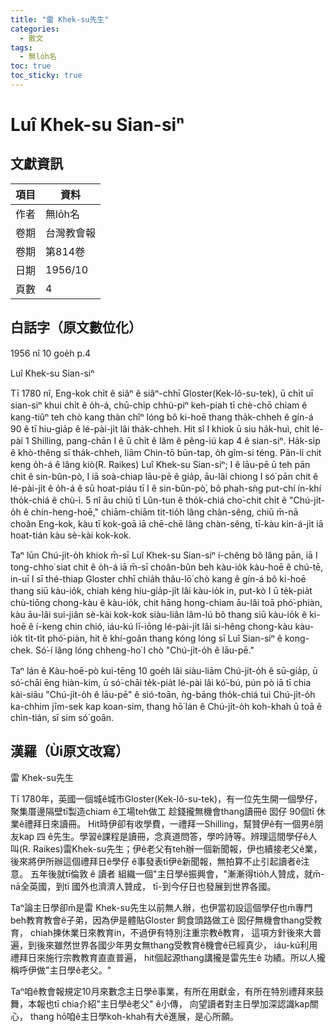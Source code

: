 ```yaml
---
title: "雷 Khek-su先生"
categories:
  - 散文
tags:
  - 無lo̍h名
toc: true
toc_sticky: true
---
```


# Luî Khek-su Sian-siⁿ

## 文獻資訊

| 項目 | 資料 |
|---|---|
| 作者 | 無lo̍h名 |
| 卷期 | 台灣教會報 |
| 卷期 | 第814卷 |
| 日期 | 1956/10 |
| 頁數 | 4 |

## 白話字（原文數位化）

1956 nî 10 goe̍h p.4

Luî Khek-su Sian-siⁿ

Tī 1780 nî, Eng-kok chi̍t ê siâⁿ ê siâⁿ-chhī Gloster(Kek-lô-su-tek), ū chi̍t uī sian-siⁿ khui chi̍t ê o̍h-á, chū-chi̍p chhù-piⁿ keh-piah tī chè-chō chiam ê kang-tiûⁿ teh chò kang thàn chîⁿ lóng bô ki-hoē thang tha̍k-chheh ê gín-á 90 ê tī hiu-gia̍p ê lé-pài-ji̍t lâi tha̍k-chheh. Hit sî I khiok ū siu ha̍k-huì, chi̍t lé-pài 1 Shilling, pang-chān I ê ū chi̍t ê lâm ê pêng-iú kap 4 ê sian-siⁿ. Ha̍k-si̍p ê khò-thêng sī tha̍k-chheh, liām Chin-tō būn-tap, o̍h gîm-si téng. Pān-lí chit keng o̍h-á ê lâng kiò(R. Raikes) Luî Khek-su Sian-siⁿ; I ê lāu-pē ū teh pān chi̍t ê sin-bûn-pò, I iā soà-chiap lāu-pē ê gia̍p, āu-lâi chiong I só͘ pān chit ê lé-pài-ji̍t ê o̍h-á ê sū hoat-piáu tī I ê sin-bûn-pò͘, bô phah-sǹg put-chí ín-khí tho̍k-chiá ê chù-ì. 5 nî āu chiū tī Lûn-tun ê tho̍k-chiá cho͘-chit chi̍t ê "Chú-ji̍t-o̍h ê chín-heng-hoē," chiām-chiām tit-tio̍h lâng chàn-sêng, chiū m̄-nā choân Eng-kok, kàu tī kok-goā iā chē-chē lâng chàn-sêng, tī-kàu kin-á-ji̍t iā hoat-tián kàu sè-kài kok-kok.

Taⁿ lūn Chú-ji̍t-o̍h khiok m̄-sī Luî Khek-su Sian-siⁿ í-chêng bô lâng pān, iā I tong-chho͘ siat chit ê o̍h-á iā m̄-sī choân-bûn beh kàu-io̍k kàu-hoē ê chú-tē, in-uī I sī thé-thiap Gloster chhī chia̍h thâu-lō͘ chò kang ê gín-á bô ki-hoē thang siū kàu-io̍k, chiah kéng hiu-gia̍p-ji̍t lâi kàu-io̍k in, put-kò I ū te̍k-pia̍t chù-tiōng chong-kàu ê kàu-io̍k, chit hāng hong-chiam āu-lâi toā phó͘-phiàn, kàu āu-lâi sui-jiân sè-kài kok-kok siàu-liân lâm-lú bô thang siū kàu-io̍k ê ki-hoē ê í-keng chin chió, iáu-kú lī-iōng lé-pài-ji̍t lâi si-hêng chong-kàu kàu-io̍k ti̍t-ti̍t phó͘-piàn, hit ê khí-goân thang kóng lóng sī Luî Sian-siⁿ ê kong-chek. Só͘-í lâng lóng chheng-ho͘ I chò "Chú-ji̍t-o̍h ê lāu-pē."

Taⁿ lán ê Kàu-hoē-pò kui-tēng 10 goe̍h lâi siàu-liām Chú-ji̍t-o̍h ê sū-gia̍p, ū só͘-chāi ēng hiàn-kim, ū só͘-chāi te̍k-pia̍t lé-pài lâi kó͘-bú, pún pò iā tī chia kài-siāu "Chú-ji̍t-o̍h ê lāu-pē" ê sió-toān, ǹg-bāng tho̍k-chiá tuì Chú-ji̍t-o̍h ka-chhim jīm-sek kap koan-sim, thang hō͘ lán ê Chú-ji̍t-o̍h koh-khah ū toā ê chìn-tián, sī sim só͘ goān.

## 漢羅（Ùi原文改寫）

雷 Khek-su先生

Tī 1780年，英國一個城ê城市Gloster(Kek-lô-su-tek)，有一位先生開一個學仔，聚集厝邊隔壁tī製造chiam ê工場teh做工 趁錢攏無機會thang讀冊ê 囡仔 90個tī 休業ê禮拜日來讀冊。 Hit時伊卻有收學費，一禮拜一Shilling，幫贊伊ê有一個男ê朋友kap 四 ê先生。學習ê課程是讀冊，念真道問答，學吟詩等。辨理這間學仔ê人叫(R. Raikes)雷Khek-su先生；伊ê老父有teh辦一個新聞報，伊也續接老父ê業，後來將伊所辦這個禮拜日ê學仔 ê事發表tī伊ê新聞報，無拍算不止引起讀者ê注意。 五年後就tī倫敦 ê 讀者 組織一個"主日學ê振興會，"漸漸得tio̍h人贊成，就m̄-nā全英國，到tī 國外也濟濟人贊成， tī-到今仔日也發展到世界各國。

Taⁿ論主日學卻m̄是雷 Khek-su先生以前無人辦，也伊當初設這個學仔也m̄專門beh教育教會ê子弟，因為伊是體貼Gloster 飼食頭路做工ê 囡仔無機會thang受教育， chiah揀休業日來教育in，不過伊有特別注重宗教ê教育， 這項方針後來大普遍，到後來雖然世界各國少年男女無thang受教育ê機會ê已經真少， iáu-kú利用禮拜日來施行宗教教育直直普遍， hit個起源thang講攏是雷先生ê 功績。所以人攏稱呼伊做"主日學ê老父。"

Taⁿ咱ê教會報規定10月來數念主日學ê事業，有所在用獻金，有所在特別禮拜來鼓舞，本報也tī chia介紹"主日學ê老父" ê小傳， 向望讀者對主日學加深認識kap關心， thang hō͘咱ê主日學koh-khah有大ê進展，是心所願。
